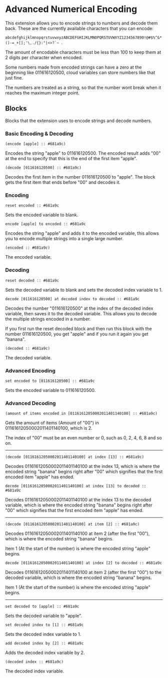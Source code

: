 # Advanced Numerical Encoding
This extension allows you to encode strings to numbers and decode them back. These are the currently available characters that you can encode:

``abcdefghijklmnopqrstuvwxyzABCDEFGHIJKLMNOPQRSTUVWXYZ1234567890!@#$%^&*()-=_+[];'\,./{}:"|<>?`~ ``.

The amount of encodable characters must be less than 100 to keep them at 2 digits per character when encoded.

Some numbers made from encoded strings can have a zero at the beginning like 011616120500, cloud variables can store numbers like that just fine.

The numbers are treated as a string, so that the number wont break when it reaches the maximum integer point.
## Blocks
Blocks that the extension uses to encode strings and decode numbers.

### Basic Encoding & Decoding
```scratch
(encode [apple] :: #681a9c)
```
Encodes the string "apple" to 011616120500.
The encoded result adds "00" at the end to specify that this is the end of the first item "apple".

```scratch
(decode [011616120500] :: #681a9c)
```
Decodes the first item in the number 011616120500 to "apple".
The block gets the first item that ends before "00" and decodes it.

### Encoding
```scratch
reset encoded :: #681a9c
```
Sets the encoded variable to blank.

```scratch
encode [apple] to encoded :: #681a9c
```
Encodes the string "apple" and adds it to the encoded variable, this allows you to encode multiple strings into a single large number.

```scratch
(encoded :: #681a9c)
```
The encoded variable.

### Decoding
```scratch
reset decoded :: #681a9c
```
Sets the decoded variable to blank and sets the decoded index variable to 1.

```scratch
decode [011616120500] at decoded index to decoded :: #681a9c
```
Decodes the number "011616120500" at the index of the decoded index variable, then saves it to the decoded variable. This allows you to decode the multiple strings encoded in a number.

If you first run the reset decoded block and then run this block with the number 011616120500, you get "apple" and if you run it again you get "banana".

```scratch
(decoded :: #681a9c)
```
The decoded variable.

### Advanced Encoding
```scratch
set encoded to [011616120500] :: #681a9c
```
Sets the encoded variable to 011616120500.

### Advanced Decoding
```scratch
(amount of items encoded in [01161612050002011401140100] :: #681a9c)
```
Gets the amount of items (Amount of "00") in 01161612050002011401140100, which is 2.

The index of "00" must be an even number or 0, such as 0, 2, 4, 6, 8 and so on.

---
```scratch
(decode [01161612050002011401140100] at index [13] :: #681a9c)
```
Decodes 01161612050002011401140100 at the index 13, which is where the encoded string "banana" begins right after "00" which signifies that the first encoded item "apple" has ended.

```scratch
decode [01161612050002011401140100] at index [13] to decoded :: #681a9c
```
Decodes 01161612050002011401140100 at the index 13 to the decoded variable, which is where the encoded string "banana" begins right after "00" which signifies that the first encoded item "apple" has ended.

---
```scratch
(decode [01161612050002011401140100] at item [2] :: #681a9c)
```
Decodes 01161612050002011401140100 at item 2 (after the first "00"), which is where the encoded string "banana" begins.

Item 1 (At the start of the number) is where the encoded string "apple" begins.

```scratch
decode [01161612050002011401140100] at index [2] to decoded :: #681a9c
```
Decodes 01161612050002011401140100 at item 2 (after the first "00") to the decoded variable, which is where the encoded string "banana" begins.

Item 1 (At the start of the number) is where the encoded string "apple" begins.

---
```scratch
set decoded to [apple] :: #681a9c
```
Sets the decoded variable to "apple".

```scratch
set decoded index to [1] :: #681a9c
```
Sets the decoded index variable to 1.

```scratch
add decoded index by [2] :: #681a9c
```
Adds the decoded index variable by 2.

```scratch
(decoded index :: #681a9c)
```
The decoded index variable.
